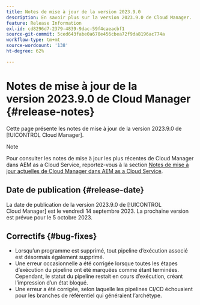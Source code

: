 ```yaml
---
title: Notes de mise à jour de la version 2023.9.0
description: En savoir plus sur la version 2023.9.0 de Cloud Manager.
feature: Release Information
exl-id: cd8296d7-2379-4839-9dac-59f4caeacbf1
source-git-commit: 5ced643fabe0a670e456cbea72f9da8196ac774a
workflow-type: tm+mt
source-wordcount: '138'
ht-degree: 62%

---
```


# Notes de mise à jour de la version 2023.9.0 de Cloud Manager {#release-notes}

Cette page présente les notes de mise à jour de la version 2023.9.0 de [!UICONTROL Cloud Manager].

>[!NOTE]
>
>Pour consulter les notes de mise à jour les plus récentes de Cloud Manager dans AEM as a Cloud Service, reportez-vous à la section [Notes de mise à jour actuelles de Cloud Manager dans AEM as a Cloud Service](https://experienceleague.adobe.com/fr/docs/experience-manager-cloud-service/content/release-notes/cloud-manager/current).

## Date de publication {#release-date}

La date de publication de la version 2023.9.0 de [!UICONTROL Cloud Manager] est le vendredi 14 septembre 2023. La prochaine version est prévue pour le 5 octobre 2023.

## Correctifs {#bug-fixes}

* Lorsqu’un programme est supprimé, tout pipeline d’exécution associé est désormais également supprimé.
* Une erreur occasionnelle a été corrigée lorsque toutes les étapes d’exécution du pipeline ont été marquées comme étant terminées. Cependant, le statut du pipeline restait en cours d’exécution, créant l’impression d’un état bloqué.
* Une erreur a été corrigée, selon laquelle les pipelines CI/CD échouaient pour les branches de référentiel qui généraient l’archétype.
